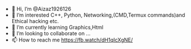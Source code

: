 - 👋 Hi, I’m @Aizaz1926126
- 👀 I’m interested C++, Python, Networking,(CMD,Termux commands)and Ethical hacking etc.
- 🌱 I’m currently learning Graphics,Html
- 💞️ I’m looking to collaborate on ...
- 📫 How to reach me https://fb.watch/dH1qIcXgNE/


<!---
Aizaz1926126/Aizaz1926126 is a ✨ special ✨ repository because its `README.md` (this file) appears on your GitHub profile.
You can click the Preview link to take a look at your changes.
--->
